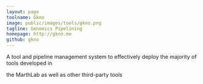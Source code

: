 ```yaml
---
layout: page
toolname: Gkno
image: public/images/tools/gkno.png
tagline: Genomics Pipelining
homepage: http://gkno.me
github: gkno
---
```


A tool and pipeline management system to effectively deploy the majority of tools developed in 

the MarthLab as well as other third-party tools